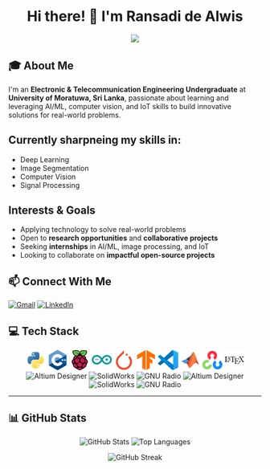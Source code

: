 <h1 align="center">Hi there! 👋 I'm Ransadi de Alwis</h1>


<p align="center">
  
  <img src="https://komarev.com/ghpvc/?username=RansadiDeAlwis&label=Profile+Views&color=blue&style=flat"  /> 
</p>

## 🎓 About Me
I'm an **Electronic & Telecommunication Engineering Undergraduate** at **University of Moratuwa, Sri Lanka**, passionate about learning and leveraging AI/ML, computer vision, and IoT skills to build innovative solutions for real-world problems.

## Currently sharpneing my skills in:
-  Deep Learning   
-  Image Segmentation 
-  Computer Vision
- Signal Processing 

## Interests & Goals
- Applying technology to solve real-world problems
- Open to **research opportunities** and **collaborative projects**
- Seeking **internships** in AI/ML, image processing, and IoT
- Looking to collaborate on **impactful open-source projects**

## 📫 Connect With Me
[![Gmail](https://img.shields.io/badge/Gmail-D14836?style=for-the-badge&logo=gmail&logoColor=white)](mailto:rmovinya10@gmail.com)
[![LinkedIn](https://img.shields.io/badge/LinkedIn-0077B5?style=for-the-badge&logo=linkedin&logoColor=white)](www.linkedin.com/in/ransadi-de-alwis-739768278)


## 💻 Tech Stack
<p align="center">
  <!-- programming languages -->
  <img src="https://raw.githubusercontent.com/devicons/devicon/master/icons/python/python-original.svg" width="40" alt="Python"/>
  <img src="https://raw.githubusercontent.com/devicons/devicon/master/icons/cplusplus/cplusplus-original.svg" width="40" alt="C++"/>

  <!-- hardware / SBC -->
  <img src="https://raw.githubusercontent.com/devicons/devicon/master/icons/raspberrypi/raspberrypi-original.svg" width="40" alt="Raspberry Pi"/>
  <img src="https://raw.githubusercontent.com/devicons/devicon/master/icons/arduino/arduino-original.svg" width="40" alt="Arduino"/>

  <!-- ML / DL frameworks -->
  <img src="https://raw.githubusercontent.com/devicons/devicon/master/icons/pytorch/pytorch-original.svg" width="40" alt="PyTorch"/>
  <img src="https://raw.githubusercontent.com/devicons/devicon/master/icons/tensorflow/tensorflow-original.svg" width="40" alt="TensorFlow"/>

  <!-- software / IDE -->
  <img src="https://raw.githubusercontent.com/devicons/devicon/master/icons/vscode/vscode-original.svg" width="40" alt="VS Code"/>

  <!-- scientific / EDA -->
  <img src="https://raw.githubusercontent.com/devicons/devicon/master/icons/matlab/matlab-original.svg" width="40" alt="MATLAB"/>
  <img src="https://raw.githubusercontent.com/devicons/devicon/master/icons/opencv/opencv-original.svg" width="40" alt="OpenCV"/>

  <!-- documentation / markup -->
  <img src="https://raw.githubusercontent.com/devicons/devicon/master/icons/latex/latex-original.svg" width="40" alt="LaTeX"/>

  <!-- niche tools (custom icons) -->
  <img src="https://upload.wikimedia.org/wikipedia/commons/8/8c/Altium_Designer_Logo.svg" width="40" alt="Altium Designer"/>
  <img src="https://user-images.githubusercontent.com/25181517/192772378-3e30e537-5ef2-4db2-aa15-49f0f11662cc.png" width="40" alt="SolidWorks"/>
  <img src="https://upload.wikimedia.org/wikipedia/commons/1/10/GNURadio_Logo%2BIcon.svg" width="40" alt="GNU Radio"/>


  <img src="https://upload.wikimedia.org/wikipedia/commons/8/8c/Altium_Designer_Logo.svg" width="40" alt="Altium Designer"/>
  <img src="https://user-images.githubusercontent.com/25181517/192772378-3e30e537-5ef2-4db2-aa15-49f0f11662cc.png" width="40" alt="SolidWorks"/>
  <img src="https://upload.wikimedia.org/wikipedia/commons/1/10/GNURadio_Logo%2BIcon.svg" width="40" alt="GNU Radio"/>
</p>


---

## 📊 GitHub Stats
<p align="center">
  <img src="https://github-readme-stats.vercel.app/api?username=RansadiDeAlwis&show_icons=true&theme=radical" alt="GitHub Stats" />
  <img src="https://github-readme-stats.vercel.app/api/top-langs/?username=RansadiDeAlwis&layout=compact&theme=radical" alt="Top Languages" />
</p>

<p align="center">
  <img src="https://github-readme-streak-stats.herokuapp.com/?user=RansadiDeAlwis&theme=radical" alt="GitHub Streak" />
</p>







